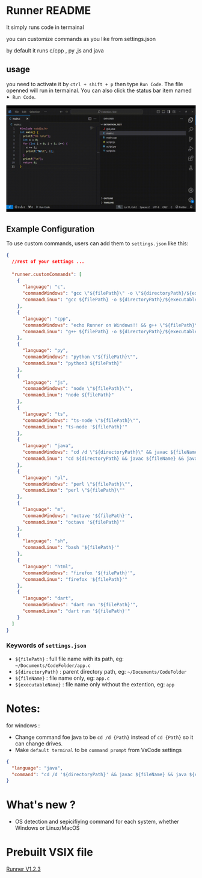 # Runner README

It simply runs code in termainal

you can customize commands as you like from settings.json

by default it runs c/cpp , py ,js and java

## usage

you need to activate it by `ctrl + shift + p` then type `Run Code`. The file openned will run in termainal. You can also click the status bar item named
`⯈ Run Code`.

![USAGE EXAMPLE](media/usage.gif)

## Example Configuration

To use custom commands, users can add them to `settings.json` like this:

```json
{
  //rest of your settings ...

  "runner.customCommands": [
    {
      "language": "c",
      "commandWindows": "gcc \"${filePath}\" -o \"${directoryPath}/${executableName}\" && \"${directoryPath}/${executableName}\"",
      "commandLinux": "gcc ${filePath} -o ${directoryPath}/${executableName} && ${directoryPath}/${executableName}"
    },
    {
      "language": "cpp",
      "commandWindows": "echo Runner on Windows!! && g++ \"${filePath}\" -o \"${directoryPath}/${executableName}\" && \"${directoryPath}/${executableName}\"",
      "commandLinux": "g++ ${filePath} -o ${directoryPath}/${executableName} && ${directoryPath}/${executableName}"
    },
    {
      "language": "py",
      "commandWindows": "python \"${filePath}\"",
      "commandLinux": "python3 ${filePath}"
    },
    {
      "language": "js",
      "commandWindows": "node \"${filePath}\"",
      "commandLinux": "node ${filePath}"
    },
    {
      "language": "ts",
      "commandWindows": "ts-node \"${filePath}\"",
      "commandLinux": "ts-node '${filePath}'"
    },
    {
      "language": "java",
      "commandWindows": "cd /d \"${directoryPath}\" && javac ${fileName} && java ${executableName}",
      "commandLinux": "cd ${directoryPath} && javac ${fileName} && java ${executableName}"
    },
    {
      "language": "pl",
      "commandWindows": "perl \"${filePath}\"",
      "commandLinux": "perl \"${filePath}\""
    },
    {
      "language": "m",
      "commandWindows": "octave '${filePath}'",
      "commandLinux": "octave '${filePath}'"
    },
    {
      "language": "sh",
      "commandLinux": "bash '${filePath}'"
    },
    {
      "language": "html",
      "commandWindows": "firefox '${filePath}'",
      "commandLinux": "firefox '${filePath}'"
    },
    {
      "language": "dart",
      "commandWindows": "dart run '${filePath}'",
      "commandLinux": "dart run '${filePath}'"
    }
  ]
}
```

### **Keywords of `settings.json`**

- `${filePath}` : full file name with its path, eg: `~/Documents/CodeFolder/app.c` 
- `${directoryPath}` : parent directory path, eg: `~/Documents/CodeFolder`
- `${fileName}` : file name only, eg: `app.c`
- `${executableName}` : file name only without the extention, eg: `app`


# Notes:

for windows :
 + Change command foe java to be `cd /d {Path}` instead of `cd {Path}` so it can change drives.
 + Make `default terminal` to be `command prompt` from VsCode settings
```json
{
  "language": "java",
  "command": "cd /d '${directoryPath}' && javac ${fileName} && java ${executableName}"
}
``` 
# What's new ? 
- OS detection and sepicifiying command for each system, whether Windows or Linux/MacOS

# Prebuilt VSIX file 
[Runner V1.2.3](/runner-1.2.3.vsix)
